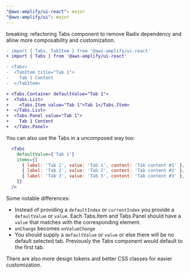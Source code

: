 ```yaml
---
"@aws-amplify/ui-react": major
"@aws-amplify/ui": major
---
```


breaking: refactoring Tabs component to remove Radix dependency and allow more composability and customization. 

```diff
- import { Tabs, TabItem } from '@aws-amplify/ui-react'
+ import { Tabs } from '@aws-amplify/ui-react'

- <Tabs>
-  <TabItem title="Tab 1">
-    Tab 1 Content
-  </TabItem>

+ <Tabs.Container defaultValue="Tab 1">
+  <Tabs.List>
+    <Tabs.Item value="Tab 1">Tab 1</Tabs.Item>
+  </Tabs.List>
+  <Tabs.Panel value="Tab 1">
+    Tab 1 Content
+  </Tabs.Panel>
```


You can also use the Tabs in a uncomposed way too:

```jsx
  <Tabs
    defaultValue={'Tab 1'}
    items={[
      { label: 'Tab 1', value: 'Tab 1', content: 'Tab content #1' },
      { label: 'Tab 2', value: 'Tab 2', content: 'Tab content #2' },
      { label: 'Tab 3', value: 'Tab 3', content: 'Tab content #3' },
    ]}
  />
```

Some notable differences:
* Instead of providing a `defaultIndex` or `currentIndex` you provide a `defaultValue` or `value`. Each Tabs.Item and Tabs.Panel should have a `value` that matches with the corresponding element.
* `onChange` becomes `onValueChange`
* You should supply a `defaultValue` or `value` or else there will be no default selected tab. Previously the Tabs component would default to the first tab.

There are also more design tokens and better CSS classes for easier customization. 
